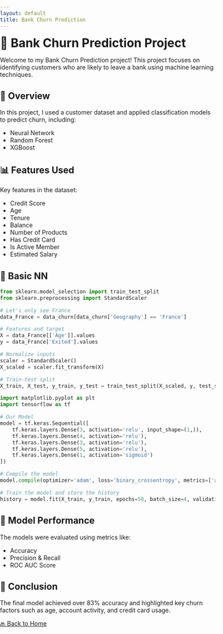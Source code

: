 ```yaml
---
layout: default
title: Bank Churn Prediction
---
```

<style>
  h1 {
    border: none;  /* h1 태그에 적용된 border 제거 */
    margin: 0;     /* margin 제거 */
    padding: 0;    /* padding 제거 */
  }

  hr {
    display: none;  /* 수평선 제거 */
  }

  /* 추가로 전체적인 스타일 조정 */
  body {
    margin: 0;
    padding: 0;
  }

  .content {
    margin-top: 20px; /* 내용 위쪽 여백을 조정 */
  }
</style>

# 🏦 Bank Churn Prediction Project

Welcome to my Bank Churn Prediction project! This project focuses on identifying customers who are likely to leave a bank using machine learning techniques.

## 📌 Overview

In this project, I used a customer dataset and applied classification models to predict churn, including:

- Neural Network
- Random Forest
- XGBoost

## 📊 Features Used

Key features in the dataset:

- Credit Score
- Age
- Tenure
- Balance
- Number of Products
- Has Credit Card
- Is Active Member
- Estimated Salary

---

## 🧪 Basic NN

```python
from sklearn.model_selection import train_test_split
from sklearn.preprocessing import StandardScaler

# Let's only see France
data_France = data_churn[data_churn['Geography'] == 'France']

# Features and target
X = data_France[['Age']].values
y = data_France['Exited'].values

# Normalize inputs
scaler = StandardScaler()
X_scaled = scaler.fit_transform(X)

# Train-test split
X_train, X_test, y_train, y_test = train_test_split(X_scaled, y, test_size=0.2, random_state=1015)

import matplotlib.pyplot as plt
import tensorflow as tf

# Our Model
model = tf.keras.Sequential([
    tf.keras.layers.Dense(3, activation='relu', input_shape=(1,)),
    tf.keras.layers.Dense(4, activation='relu'),
    tf.keras.layers.Dense(3, activation='relu'),
    tf.keras.layers.Dense(5, activation='relu'),
    tf.keras.layers.Dense(1, activation='sigmoid')
])

# Compile the model
model.compile(optimizer='adam', loss='binary_crossentropy', metrics=['accuracy'])

# Train the model and store the history
history = model.fit(X_train, y_train, epochs=50, batch_size=4, validation_split=0.1)
```

## 🧠 Model Performance

The models were evaluated using metrics like:

- Accuracy
- Precision & Recall
- ROC AUC Score

## 📎 Conclusion

The final model achieved over 83% accuracy and highlighted key churn factors such as age, account activity, and credit card usage.

[🔙 Back to Home](../index.html)

